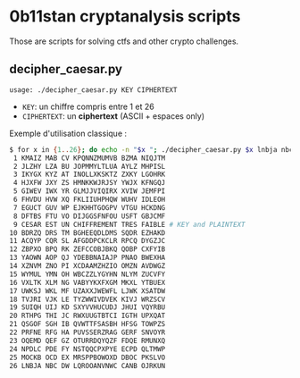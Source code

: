 # 0b11stan cryptanalysis scripts

Those are scripts for solving ctfs and other crypto challenges.

## decipher_caesar.py

```
usage: ./decipher_caesar.py KEY CIPHERTEXT
```

* `KEY`: un chiffre compris entre 1 et 26
* `CIPHERTEXT`: un **ciphertext** (ASCII + espaces only)

Exemple d'utilisation classique :
```bash
$ for x in {1..26}; do echo -n "$x "; ./decipher_caesar.py $x lnbja nbc dw lqrooanvnwc canb ojrkun; done
 1 KMAIZ MAB CV KPQNNZMUMVB BZMA NIQJTM 
 2 JLZHY LZA BU JOPMMYLTLUA AYLZ MHPISL 
 3 IKYGX KYZ AT INOLLXKSKTZ ZXKY LGOHRK 
 4 HJXFW JXY ZS HMNKKWJRJSY YWJX KFNGQJ 
 5 GIWEV IWX YR GLMJJVIQIRX XVIW JEMFPI 
 6 FHVDU HVW XQ FKLIIUHPHQW WUHV IDLEOH 
 7 EGUCT GUV WP EJKHHTGOGPV VTGU HCKDNG 
 8 DFTBS FTU VO DIJGGSFNFOU USFT GBJCMF 
 9 CESAR EST UN CHIFFREMENT TRES FAIBLE # KEY and PLAINTEXT
10 BDRZQ DRS TM BGHEEQDLDMS SQDR EZHAKD 
11 ACQYP CQR SL AFGDDPCKCLR RPCQ DYGZJC 
12 ZBPXO BPQ RK ZEFCCOBJBKQ QOBP CXFYIB 
13 YAOWN AOP QJ YDEBBNAIAJP PNAO BWEXHA 
14 XZNVM ZNO PI XCDAAMZHZIO OMZN AVDWGZ 
15 WYMUL YMN OH WBCZZLYGYHN NLYM ZUCVFY 
16 VXLTK XLM NG VABYYKXFXGM MKXL YTBUEX 
17 UWKSJ WKL MF UZAXXJWEWFL LJWK XSATDW 
18 TVJRI VJK LE TYZWWIVDVEK KIVJ WRZSCV 
19 SUIQH UIJ KD SXYVVHUCUDJ JHUI VQYRBU 
20 RTHPG THI JC RWXUUGTBTCI IGTH UPXQAT 
21 QSGOF SGH IB QVWTTFSASBH HFSG TOWPZS 
22 PRFNE RFG HA PUVSSERZRAG GERF SNVOYR 
23 OQEMD QEF GZ OTURRDQYQZF FDQE RMUNXQ 
24 NPDLC PDE FY NSTQQCPXPYE ECPD QLTMWP 
25 MOCKB OCD EX MRSPPBOWOXD DBOC PKSLVO 
26 LNBJA NBC DW LQROOANVNWC CANB OJRKUN
```

